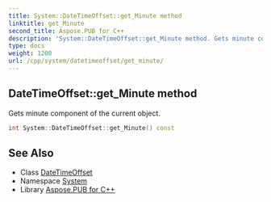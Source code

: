 ```yaml
---
title: System::DateTimeOffset::get_Minute method
linktitle: get_Minute
second_title: Aspose.PUB for C++
description: 'System::DateTimeOffset::get_Minute method. Gets minute component of the current object in C++.'
type: docs
weight: 1200
url: /cpp/system/datetimeoffset/get_minute/
---
```

## DateTimeOffset::get_Minute method


Gets minute component of the current object.

```cpp
int System::DateTimeOffset::get_Minute() const
```

## See Also

* Class [DateTimeOffset](../)
* Namespace [System](../../)
* Library [Aspose.PUB for C++](../../../)
